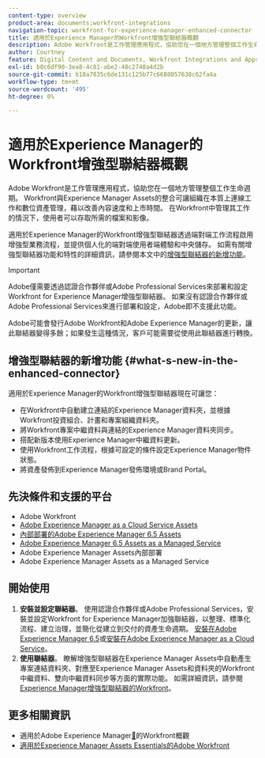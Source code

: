 ```yaml
---
content-type: overview
product-area: documents;workfront-integrations
navigation-topic: workfront-for-experience-manager-enhanced-connector
title: 適用於Experience Manager的Workfront增強型聯結器概觀
description: Adobe Workfront是工作管理應用程式，協助您在一個地方管理整個工作生命週期。 Workfront與Experience Manager Assets的整合可讓組織在本質上連線工作和數位資產管理，藉以改善內容速度和上市時間。 在Workfront中管理其工作的情況下，使用者可以存取所需的檔案和影像。
author: Courtney
feature: Digital Content and Documents, Workfront Integrations and Apps
exl-id: b0c6df90-3ea8-4c81-abe2-48c2748a4d2b
source-git-commit: b18a7835c6de131c125b77c6688057638c62fa4a
workflow-type: tm+mt
source-wordcount: '495'
ht-degree: 0%

---
```


# 適用於Experience Manager的Workfront增強型聯結器概觀

<!-- Audited: 01/2024 -->

Adobe Workfront是工作管理應用程式，協助您在一個地方管理整個工作生命週期。 Workfront與Experience Manager Assets的整合可讓組織在本質上連線工作和數位資產管理，藉以改善內容速度和上市時間。 在Workfront中管理其工作的情況下，使用者可以存取所需的檔案和影像。

適用於Experience Manager的Workfront增強型聯結器透過端對端工作流程啟用增強型業務流程，並提供個人化的端對端使用者端體驗和中央儲存。 如需有關增強型聯結器功能和特性的詳細資訊，請參閱本文中的[增強型聯結器的新增功能](#what-s-new-in-the-enhanced-connector)。

>[!IMPORTANT]
>
>Adobe僅需要透過認證合作夥伴或Adobe Professional Services來部署和設定Workfront for Experience Manager增強型聯結器。 如果沒有認證合作夥伴或Adobe Professional Services來進行部署和設定，Adobe即不支援此功能。
>
>Adobe可能會發行Adobe Workfront和Adobe Experience Manager的更新，讓此聯結器變得多餘；如果發生這種情況，客戶可能需要從使用此聯結器進行轉換。

## 增強型聯結器的新增功能 {#what-s-new-in-the-enhanced-connector}

適用於Experience Manager的Workfront增強型聯結器現在可讓您：

* 在Workfront中自動建立連結的Experience Manager資料夾，並根據Workfront投資組合、計畫和專案組織資料夾。
* 將Workfront專案中繼資料與連結的Experience Manager資料夾同步。
* 搭配新版本使用Experience Manager中繼資料更新。
* 使用Workfront工作流程，根據可設定的條件設定Experience Manager物件狀態。
* 將資產發佈到Experience Manager發佈環境或Brand Portal。

## 先決條件和支援的平台

* Adobe Workfront
* [Adobe Experience Manager as a Cloud Service Assets](https://helpx.adobe.com/tw/legal/product-descriptions/adobe-experience-manager-cloud-service.html)
* [內部部署的Adobe Experience Manager 6.5 Assets](https://helpx.adobe.com/tw/legal/product-descriptions/adobe-experience-manager-on-premise.html)
* [Adobe Experience Manager 6.5 Assets as a Managed Service](https://helpx.adobe.com/tw/legal/product-descriptions/adobe-experience-manager-managed-services.html)
* Adobe Experience Manager Assets內部部署
* Adobe Experience Manager Assets as a Managed Service

## 開始使用

1. **安裝並設定聯結器**。 使用認證合作夥伴或Adobe Professional Services，安裝並設定Workfront for Experience Manager加強聯結器，以整理、標準化流程、建立治理，並簡化從建立到交付的資產生命週期。 [安裝在Adobe Experience Manager 6.5](https://experienceleague.adobe.com/zh-hant/docs/experience-manager-65/content/assets/integrations/workfront-integrations)或[安裝在Adobe Experience Manager as a Cloud Service](https://experienceleague.adobe.com/zh-hant/docs/experience-manager-cloud-service/content/assets/integrations/workfront-connector-install)。
1. **使用聯結器**。 瞭解增強型聯結器在Experience Manager Assets中自動產生專案連結資料夾、對應至Experience Manager Assets和資料夾的Workfront中繼資料、雙向中繼資料同步等方面的實際功能。 如需詳細資訊，請參閱[Experience Manager增強型聯結器的Workfront](../../../documents/workfront-and-experience-manager-integrations/workfront-for-experience-manager-enhanced-connector/workfront-for-aem-enhanced-connector.md)。

## 更多相關資訊

* 適用於Adobe Experience Manager[&#128279;](https://business.adobe.com/products/workfront/aem-integration.html)的Workfront概觀
* [適用於Experience Manager Assets Essentials的Adobe Workfront](../../../documents/adobe-workfront-for-experience-manager-assets-essentials/workfront-for-aem-asset-essentials.md)
